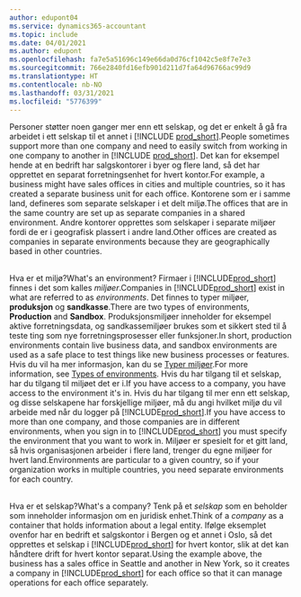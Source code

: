 ```yaml
---
author: edupont04
ms.service: dynamics365-accountant
ms.topic: include
ms.date: 04/01/2021
ms.author: edupont
ms.openlocfilehash: fa7e5a51696c149e66da0d76cf1042c5e8f7e7e3
ms.sourcegitcommit: 766e2840fd16efb901d211d7fa64d96766ac99d9
ms.translationtype: HT
ms.contentlocale: nb-NO
ms.lasthandoff: 03/31/2021
ms.locfileid: "5776399"
---
```

<span data-ttu-id="08d28-101">Personer støtter noen ganger mer enn ett selskap, og det er enkelt å gå fra arbeidet i ett selskap til et annet i [!INCLUDE [prod_short](prod_short.md)].</span><span class="sxs-lookup"><span data-stu-id="08d28-101">People sometimes support more than one company and need to easily switch from working in one company to another in [!INCLUDE [prod_short](prod_short.md)].</span></span> <span data-ttu-id="08d28-102">Det kan for eksempel hende at en bedrift har salgskontorer i byer og flere land, så det har opprettet en separat forretningsenhet for hvert kontor.</span><span class="sxs-lookup"><span data-stu-id="08d28-102">For example, a business might have sales offices in cities and multiple countries, so it has created a separate business unit for each office.</span></span> <span data-ttu-id="08d28-103">Kontorene som er i samme land, defineres som separate selskaper i et delt miljø.</span><span class="sxs-lookup"><span data-stu-id="08d28-103">The offices that are in the same country are set up as separate companies in a shared environment.</span></span> <span data-ttu-id="08d28-104">Andre kontorer opprettes som selskaper i separate miljøer fordi de er i geografisk plassert i andre land.</span><span class="sxs-lookup"><span data-stu-id="08d28-104">Other offices are created as companies in separate environments because they are geographically based in other countries.</span></span><br><br>  

<span data-ttu-id="08d28-105">Hva er et miljø?</span><span class="sxs-lookup"><span data-stu-id="08d28-105">What's an environment?</span></span> <span data-ttu-id="08d28-106">Firmaer i [!INCLUDE[prod_short](prod_short.md)] finnes i det som kalles *miljøer*.</span><span class="sxs-lookup"><span data-stu-id="08d28-106">Companies in [!INCLUDE[prod_short](prod_short.md)] exist in what are referred to as *environments*.</span></span> <span data-ttu-id="08d28-107">Det finnes to typer miljøer, **produksjon** og **sandkasse**.</span><span class="sxs-lookup"><span data-stu-id="08d28-107">There are two types of environments, **Production** and **Sandbox**.</span></span> <span data-ttu-id="08d28-108">Produksjonsmiljøer inneholder for eksempel aktive forretningsdata, og sandkassemiljøer brukes som et sikkert sted til å teste ting som nye forretningsprosesser eller funksjoner.</span><span class="sxs-lookup"><span data-stu-id="08d28-108">In short, production environments contain live business data, and sandbox environments are used as a safe place to test things like new business processes or features.</span></span> <span data-ttu-id="08d28-109">Hvis du vil ha mer informasjon, kan du se [Typer miljøer](/dynamics365/business-central/dev-itpro/administration/tenant-admin-center-environments#types-of-environments).</span><span class="sxs-lookup"><span data-stu-id="08d28-109">For more information, see [Types of environments](/dynamics365/business-central/dev-itpro/administration/tenant-admin-center-environments#types-of-environments).</span></span> <span data-ttu-id="08d28-110">Hvis du har tilgang til et selskap, har du tilgang til miljøet det er i.</span><span class="sxs-lookup"><span data-stu-id="08d28-110">If you have access to a company, you have access to the environment it's in.</span></span> <span data-ttu-id="08d28-111">Hvis du har tilgang til mer enn ett selskap, og disse selskapene har forskjellige miljøer, må du angi hvilket miljø du vil arbeide med når du logger på [!INCLUDE[prod_short](prod_short.md)].</span><span class="sxs-lookup"><span data-stu-id="08d28-111">If you have access to more than one company, and those companies are in different environments, when you sign in to [!INCLUDE[prod_short](prod_short.md)] you must specify the environment that you want to work in.</span></span> <span data-ttu-id="08d28-112">Miljøer er spesielt for et gitt land, så hvis organisasjonen arbeider i flere land, trenger du egne miljøer for hvert land.</span><span class="sxs-lookup"><span data-stu-id="08d28-112">Environments are particular to a given country, so if your organization works in multiple countries, you need separate environments for each country.</span></span><br><br>  

<span data-ttu-id="08d28-113">Hva er et selskap?</span><span class="sxs-lookup"><span data-stu-id="08d28-113">What's a company?</span></span> <span data-ttu-id="08d28-114">Tenk på et *selskap* som en beholder som inneholder informasjon om en juridisk enhet.</span><span class="sxs-lookup"><span data-stu-id="08d28-114">Think of a *company* as a container that holds information about a legal entity.</span></span> <span data-ttu-id="08d28-115">Ifølge eksemplet ovenfor har en bedrift et salgskontor i Bergen og et annet i Oslo, så det opprettes et selskap i [!INCLUDE[prod_short](prod_short.md)] for hvert kontor, slik at det kan håndtere drift for hvert kontor separat.</span><span class="sxs-lookup"><span data-stu-id="08d28-115">Using the example above, the business has a sales office in Seattle and another in New York, so it creates a company in [!INCLUDE[prod_short](prod_short.md)] for each office so that it can manage operations for each office separately.</span></span>  
